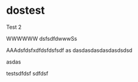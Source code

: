 # dostest

Test 2

WWWWWW
dsfsdfdwwwSs

AAAdsfdsfxdfdsfdsfsdf
as
dasdasdasdasdasdsdsd

asdas


testsdfdsf
sdfdsf